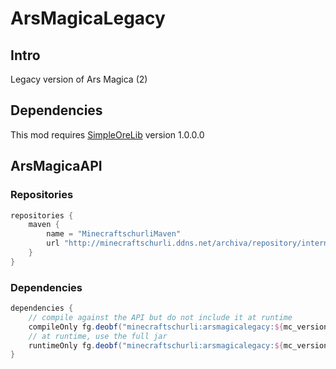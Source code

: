 # ArsMagicaLegacy
## Intro
Legacy version of Ars Magica (2)

## Dependencies
This mod requires [SimpleOreLib](https://www.curseforge.com/minecraft/mc-mods/simpleorelib) version 1.0.0.0

## ArsMagicaAPI
### Repositories
```gradle
repositories {
    maven {
        name = "MinecraftschurliMaven"
        url "http://minecraftschurli.ddns.net/archiva/repository/internal/"
    }
}
```

### Dependencies
```gradle
dependencies {
    // compile against the API but do not include it at runtime
    compileOnly fg.deobf("minecraftschurli:arsmagicalegacy:${mc_version}-${am_version}:api")
    // at runtime, use the full jar
    runtimeOnly fg.deobf("minecraftschurli:arsmagicalegacy:${mc_version}-${am_version}")
}
```
